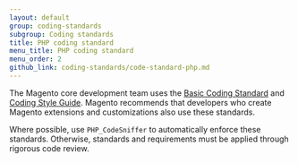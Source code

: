 ```yaml
---
layout: default
group: coding-standards
subgroup: Coding standards
title: PHP coding standard
menu_title: PHP coding standard
menu_order: 2
github_link: coding-standards/code-standard-php.md
---
```


<p>The Magento core development team uses the <a href="http://www.php-fig.org/psr/psr-1/">Basic Coding Standard</a> and <a href="http://www.php-fig.org/psr/psr-2/">Coding Style Guide</a>. Magento recommends that developers who create Magento extensions and customizations also use these standards.</p>
<p>Where possible, use <code>PHP_CodeSniffer</code> to automatically enforce these standards. Otherwise, standards and requirements must be applied through rigorous code review.</p>

<!-- Moved a long commented-out section on PHP file naming to: https://github.corp.ebay.com/Magento/MageDevDocs/blob/master/2.0/coding-standards/removed-from_coding-standard-php.md -->